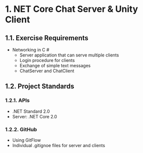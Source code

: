 # 1. NET Core Chat Server & Unity Client

## 1.1. Exercise Requirements

- Networking in C #
  - Server application that can serve multiple clients
  - Login procedure for clients
  - Exchange of simple text messages
  - ChatServer and ChatClient

## 1.2. Project Standards

### 1.2.1. APIs

- .NET Standard 2.0
- Server: .NET Core 2.0

### 1.2.2. GitHub

- Using GitFlow
- Individual .gitignoe files for server and clients